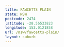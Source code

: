 ```yaml
---
title: FAWCETTS PLAIN
state: NSW
postcode: 2474
latitude: -28.56533823
longitude: 153.0121858
url: /nsw/fawcetts-plain/
layout: suburb
---
```

